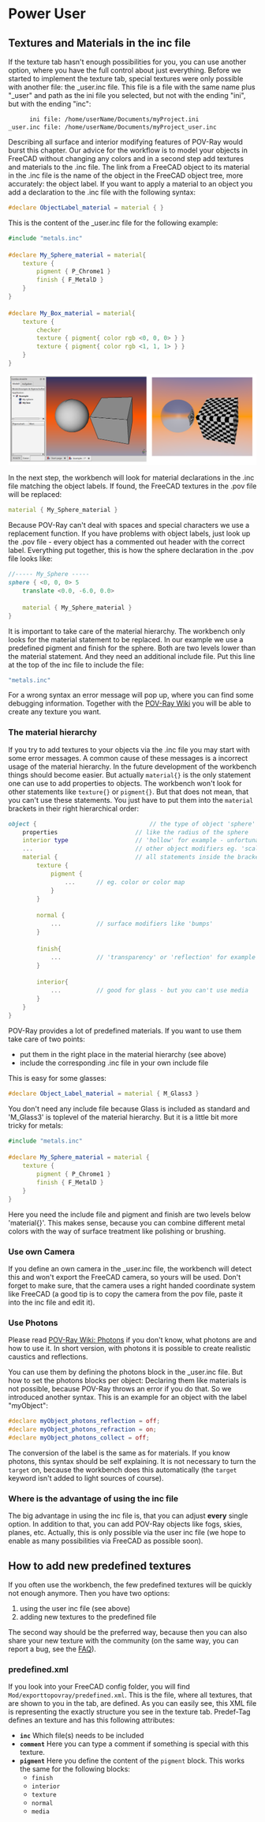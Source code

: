 # Power User

## Textures and Materials in the inc file

If the texture tab hasn't enough possibilities for you, you can use another option, where you have the full control about just everything.
Before we started to implement the texture tab, special textures were only possible with another file: the _user.inc file. This file is a file with the same name plus "_user" and path as the ini file you selected, but not with the ending "ini", but with the ending "inc":

```
      ini file: /home/userName/Documents/myProject.ini
_user.inc file: /home/userName/Documents/myProject_user.inc
```

Describing all surface and interior modifying features of POV-Ray would burst this chapter. Our advice for the workflow is to model your objects in FreeCAD without changing any colors and in a second step add textures and materials to the .inc file. The link from a FreeCAD object to its material in the .inc file is the name of the object in the FreeCAD object tree, more accurately: the object label.
If you want to apply a material to an object you add a declaration to the .inc file with the following syntax:

```pov
#declare ObjectLabel_material = material { }
```

This is the content of the _user.inc file for the following example:

```pov
#include "metals.inc"

#declare My_Sphere_material = material{
    texture {
        pigment { P_Chrome1 }
        finish { F_MetalD }
    }
}

#declare My_Box_material = material{
    texture {
        checker
        texture { pigment{ color rgb <0, 0, 0> } }
        texture { pigment{ color rgb <1, 1, 1> } }
    }
}

```

![Object labels]( ./img/textures_1.png "Object labels")

In the next step, the workbench will look for material declarations in the .inc file matching the object labels.
If found, the FreeCAD textures in the .pov file will be replaced:

```pov
material { My_Sphere_material }
```

Because POV-Ray can't deal with spaces and special characters we use a replacement function.
If you have problems with object labels, just look up the .pov file - every object has a commented out header with the correct label.
Everything put together, this is how the sphere declaration in the .pov file looks like:

```pov
//----- My_Sphere -----
sphere { <0, 0, 0> 5
    translate <0.0, -6.0, 0.0>

    material { My_Sphere_material }
}
```

It is important to take care of the material hierarchy. The workbench only looks for the material statement to be replaced. In our example we use a predefined pigment and finish for the sphere. Both are two levels lower than the material statement. And they need an additional include file. Put this line at the top of the inc file to include the file:

```pov
"metals.inc"
```

For a wrong syntax an error message will pop up, where you can find some debugging information.
Together with the [POV-Ray Wiki](http://www.povray.org/documentation/3.7.0/r3_4.html#r3_4_6) you will be able to create any texture you want.

### The material hierarchy

If you try to add textures to your objects via the .inc file you may start with some error messages.
A common cause of these messages is a incorrect usage of the material hierarchy. In the future development of the workbench things should become easier. But actually `material{}` is the only statement one can use to add properties to objects. The workbench won't look for other statements like `texture{}` or `pigment{}`.
But that does not mean, that you can't use these statements. You just have to put them into the `material` brackets in their right hierarchical order:

```pov
object {                                // the type of object 'sphere' for example
    properties                      // like the radius of the sphere
    interior type                   // 'hollow' for example - unfortunately it is not possible to declare this in the .inc file
    ...                             // other object modifiers eg. 'scale', 'translate'
    material {                      // all statements inside the brackets can be used
        texture {
            pigment {
                ...      // eg. color or color map
            }
        }

        normal {
            ...          // surface modifiers like 'bumps'
        }

        finish{
            ...          // 'transparency' or 'reflection' for example
        }

        interior{
            ...          // good for glass - but you can't use media
        }
    }
}
```

POV-Ray provides a lot of predefined materials. If you want to use them take care of two points:

* put them in the right place in the material hierarchy (see above)
* include the corresponding .inc file in your own include file

This is easy for some glasses:

```pov
#declare Object_Label_material = material { M_Glass3 }
```

You don't need any include file because Glass is included as standard and 'M_Glass3' is toplevel of the material hierarchy.
But it is a little bit more tricky for metals:

```pov
#include "metals.inc"

#declare My_Sphere_material = material {
    texture {
        pigment { P_Chrome1 }
        finish { F_MetalD }
    }
}

```

Here you need the include file and pigment and finish are two levels below 'material{}'.
This makes sense, because you can combine different metal colors with the way of surface treatment like polishing or brushing.

### Use own Camera

If you define an own camera in the _user.inc file, the workbench will detect this and won't export the FreeCAD camera, so yours will be used. Don't forget to make sure, that the camera uses a right handed coordinate system like FreeCAD (a good tip is to copy the camera from the pov file, paste it into the inc file and edit it).

### Use Photons

Please read [POV-Ray Wiki: Photons](http://wiki.povray.org/content/Reference:Photons) if you don't know, what photons are and how to use it. In short version, with photons it is possible to create realistic caustics and reflections.

You can use them by defining the photons block in the _user.inc file. But how to set the photons blocks per object: Declaring them like materials is not possible, because POV-Ray throws an error if you do that. So we introduced another syntax. This is an example for an object with the label "myObject":

```pov
#declare myObject_photons_reflection = off;
#declare myObject_photons_refraction = on;
#declare myObject_photons_collect = off;
```

The conversion of the label is the same as for materials. If you know photons, this syntax should be self explaining. It is not necessary to turn the `target` on, because the workbench does this automatically (the `target` keyword isn't added to light sources of course).

### Where is the advantage of using the inc file

The big advantage in using the inc file is, that you can adjust __every__ single option. In addition to that, you can add POV-Ray objects like fogs, skies, planes, etc. Actually, this is only possible via the user inc file (we hope to enable as many possibilities via FreeCAD as possible soon).

## How to add new predefined textures

If you often use the workbench, the few predefined textures will be quickly not enough anymore. Then you have two options:

1. using the user inc file (see above)
2. adding new textures to the predefined file

The second way should be the preferred way, because then you can also share your new texture with the community (on the same way, you can report a bug, see the [FAQ](FAQ.md)).

### predefined.xml

If you look into your FreeCAD config folder, you will find `Mod/exporttopovray/predefined.xml`. This is the file, where all textures, that are shown to you in the tab, are defined. As you can easily see, this XML file is representing the exactly structure you see in the texture tab. Predef-Tag defines an texture and has this following attributes:

* **`inc`**
  Which file(s) needs to be included
* **`comment`**
  Here you can type a comment if something is special with this texture.
* **`pigment`**
  Here you define the content of the `pigment` block. This works the same for the following blocks:
  * `finish`
  * `interior`
  * `texture`
  * `normal`
  * `media`
